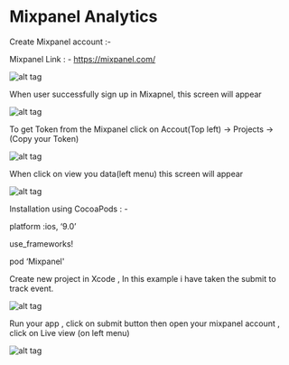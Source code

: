 # Mixpanel Analytics

Create Mixpanel account :-


Mixpanel Link : -  https://mixpanel.com/

![alt tag](https://cloud.githubusercontent.com/assets/19264044/15319413/505e209e-1c48-11e6-8a57-9c6557925f5c.png)

When user successfully sign up in Mixapnel, this screen will appear  

![alt tag](https://cloud.githubusercontent.com/assets/19264044/15319414/506013c2-1c48-11e6-91c6-9878c7c27b30.png)

To get Token from the Mixpanel click on Accout(Top left) -> Projects -> (Copy your Token) 

![alt tag](https://cloud.githubusercontent.com/assets/19264044/15319411/505a95aa-1c48-11e6-8ba4-39afc26eed8e.png)

When click on view you data(left menu) this screen will appear 

![alt tag](https://cloud.githubusercontent.com/assets/19264044/15319410/5059c09e-1c48-11e6-9b0d-d34a5b30c1b5.png)


Installation using CocoaPods : -

platform :ios, ‘9.0’

use_frameworks!

pod ‘Mixpanel'


Create new project in Xcode , In this example i have taken the submit to track event.

![alt tag](https://cloud.githubusercontent.com/assets/19264044/15319412/505dc5ea-1c48-11e6-8247-6b4310b1e0ea.png)

Run your app , click on submit button then open your mixpanel account , click on Live view (on left menu)

![alt tag](https://cloud.githubusercontent.com/assets/19264044/15319453/93bb62c0-1c48-11e6-8274-fd80ffc60d96.png)

